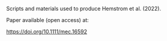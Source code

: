 Scripts and materials used to produce Hemstrom et al. (2022).

Paper available (open access) at:

https://doi.org/10.1111/mec.16592

